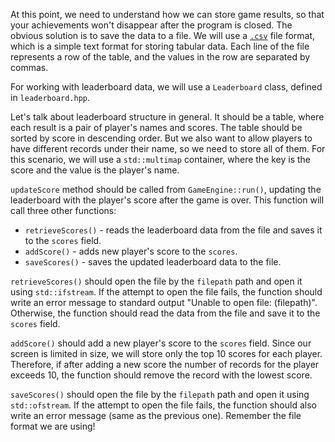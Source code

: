 At this point, we need to understand how we can store game results,
so that your achievements won't disappear after the program is closed.
The obvious solution is to save the data to a file.
We will use a [`.csv`](https://en.wikipedia.org/wiki/Comma-separated_values) file format,
which is a simple text format for storing tabular data.
Each line of the file represents a row of the table, and the values in the row are separated by commas.

For working with leaderboard data, we will use a `Leaderboard` class, defined in `leaderboard.hpp`.

Let's talk about leaderboard structure in general.
It should be a table, where each result is a pair of player's names and scores.
The table should be sorted by score in descending order.
But we also want to allow players to have different records under their name, so we need to store all of them.
For this scenario, we will use a `std::multimap` container,
where the key is the score and the value is the player's name.

`updateScore` method should be called from `GameEngine::run()`, updating the leaderboard with the player's score after the game is over. This function will call three other functions:
 - `retrieveScores()` - reads the leaderboard data from the file and saves it to the `scores` field.
 - `addScore()` - adds new player's score to the `scores`.
 - `saveScores()` - saves the updated leaderboard data to the file.

`retrieveScores()` should open the file by the `filepath` path and open it using `std::ifstream`. If the attempt to open the file fails, the function should write an error message to standard output "Unable to open file: (filepath)".
Otherwise, the function should read the data from the file and save it to the `scores` field.

`addScore()` should add a new player's score to the `scores` field. 
Since our screen is limited in size, we will store only the top 10 scores for each player. Therefore, if after adding a new score the number of records for the player exceeds 10, the function should remove the record with the lowest score.

`saveScores()` should open the file by the `filepath` path and open it using `std::ofstream`. If the attempt to open the file fails, the function should also write an error message (same as the previous one). Remember the file format we are using!